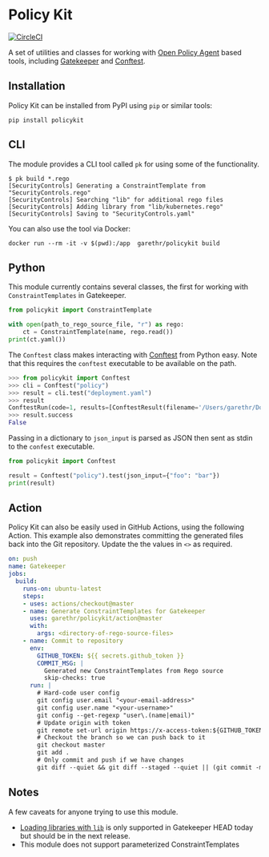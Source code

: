# Policy Kit

[![CircleCI](https://circleci.com/gh/garethr/policykit.svg?style=svg)](https://circleci.com/gh/garethr/policykit)

A set of utilities and classes for working with [Open Policy Agent](https://www.openpolicyagent.org/) based tools, including [Gatekeeper](https://github.com/open-policy-agent/gatekeeper) and [Conftest](https://github.com/instrumenta/conftest).


## Installation

Policy Kit can be installed from PyPI using `pip` or similar tools:

```
pip install policykit
```


## CLI

The module provides a CLI tool called `pk` for using some of the functionality.

```console
$ pk build *.rego
[SecurityControls] Generating a ConstraintTemplate from "SecurityControls.rego"
[SecurityControls] Searching "lib" for additional rego files
[SecurityControls] Adding library from "lib/kubernetes.rego"
[SecurityControls] Saving to "SecurityControls.yaml"
```

You can also use the tool via Docker:

```
docker run --rm -it -v $(pwd):/app  garethr/policykit build
```


## Python

This module currently contains several classes, the first for working with `ConstraintTemplates` in Gatekeeper.

```python
from policykit import ConstraintTemplate

with open(path_to_rego_source_file, "r") as rego:
    ct = ConstraintTemplate(name, rego.read())
print(ct.yaml())
```

The `Conftest` class makes interacting with [Conftest](https://github.com/instrumenta/conftest) from Python easy.
Note that this requires the `conftest` executable to be available on the path.

```python
>>> from policykit import Conftest
>>> cli = Conftest("policy")
>>> result = cli.test("deployment.yaml")
>>> result
ConftestRun(code=1, results=[ConftestResult(filename='/Users/garethr/Documents/conftest/examples/kubernetes/deployment.yaml', Warnings=[], Failures=['hello-kubernetes must include Kubernetes recommended labels: https://kubernetes.io/docs/concepts/overview/working-with-objects/common-labels/#labels ', 'Containers must not run as root in Deployment hello-kubernetes', 'Deployment hello-kubernetes must provide app/release labels for pod selectors'], Successes=[])]
>>> result.success
False
```

Passing in a dictionary to `json_input` is parsed as JSON then sent as stdin to the `confest` executable.
```python
from policykit import Conftest

result = Conftest("policy").test(json_input={"foo": "bar"})
print(result)
```

## Action

Policy Kit can also be easily used in GitHub Actions, using the following Action. This example also demonstrates
committing the generated files back into the Git repository. Update the the values in `<>` as required.

```yaml
on: push
name: Gatekeeper
jobs:
  build:
    runs-on: ubuntu-latest
    steps:
    - uses: actions/checkout@master
    - name: Generate ConstraintTemplates for Gatekeeper
      uses: garethr/policykit/action@master
      with:
        args: <directory-of-rego-source-files>
    - name: Commit to repository
      env:
        GITHUB_TOKEN: ${{ secrets.github_token }}
        COMMIT_MSG: |
          Generated new ConstraintTemplates from Rego source
          skip-checks: true
      run: |
        # Hard-code user config
        git config user.email "<your-email-address>"
        git config user.name "<your-username>"
        git config --get-regexp "user\.(name|email)"
        # Update origin with token
        git remote set-url origin https://x-access-token:${GITHUB_TOKEN}@github.com/${GITHUB_REPOSITORY}.git
        # Checkout the branch so we can push back to it
        git checkout master
        git add .
        # Only commit and push if we have changes
        git diff --quiet && git diff --staged --quiet || (git commit -m "${COMMIT_MSG}"; git push origin master
```


## Notes

A few caveats for anyone trying to use this module.

* [Loading libraries with `lib`](https://github.com/open-policy-agent/frameworks/commit/55fa33d1cca93f3b133e76a48d2e19adbdeb9de3) is only supported in Gatekeeper HEAD today but should be in the next release.
* This module does not support parameterized ConstraintTemplates
